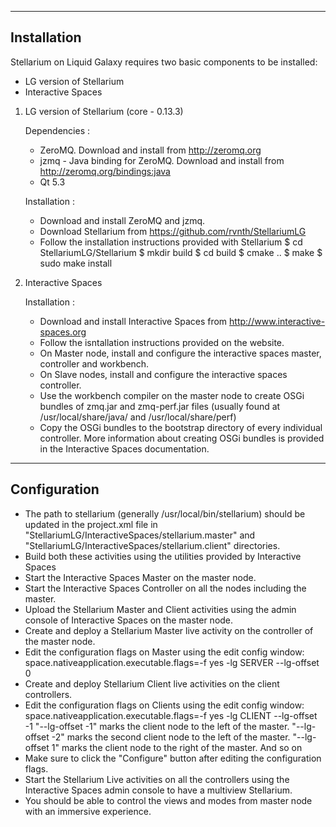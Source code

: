 -------------------------------------------------------------------------------
Installation
-------------------------------------------------------------------------------
Stellarium on Liquid Galaxy requires two basic components to be installed:
- LG version of Stellarium
- Interactive Spaces

1. LG version of Stellarium (core - 0.13.3)

   Dependencies :
     - ZeroMQ. Download and install from http://zeromq.org
     - jzmq - Java binding for ZeroMQ. 
              Download and install from http://zeromq.org/bindings:java
     - Qt 5.3

   Installation :
   - Download and install ZeroMQ and jzmq.
   - Download Stellarium from https://github.com/rvnth/StellariumLG
   - Follow the installation instructions provided with Stellarium
      $ cd StellariumLG/Stellarium
      $ mkdir build
      $ cd build
      $ cmake ..
      $ make
      $ sudo make install

2. Interactive Spaces
   
   Installation :
   - Download and install Interactive Spaces from
     http://www.interactive-spaces.org
   - Follow the isntallation instructions provided on the website.
   - On Master node, install and configure the interactive spaces master,
     controller and workbench.
   - On Slave nodes, install and configure the interactive spaces controller.
   - Use the workbench compiler on the master node to create OSGi bundles of
     zmq.jar and zmq-perf.jar files
     (usually found at /usr/local/share/java/ and /usr/local/share/perf)
   - Copy the OSGi bundles to the bootstrap directory of every individual
     controller. More information about creating OSGi bundles is provided in the
     Interactive Spaces documentation.

--------------------------------------------------------------------------------
Configuration
--------------------------------------------------------------------------------

- The path to stellarium (generally /usr/local/bin/stellarium) should be updated
  in the project.xml file in "StellariumLG/InteractiveSpaces/stellarium.master"
  and "StellariumLG/InteractiveSpaces/stellarium.client" directories.
- Build both these activities using the utilities provided by Interactive Spaces
- Start the Interactive Spaces Master on the master node.
- Start the Interactive Spaces Controller on all the nodes including the master.
- Upload the Stellarium Master and Client activities using the admin console of
  Interactive Spaces on the master node.
- Create and deploy a Stellarium Master live activity on the controller of the
  master node.
- Edit the configuration flags on Master using the edit config window:
   space.nativeapplication.executable.flags=-f yes -lg SERVER --lg-offset 0
- Create and deploy Stellarium Client live activities on the client controllers.
- Edit the configuration flags on Clients using the edit config window:
   space.nativeapplication.executable.flags=-f yes -lg CLIENT --lg-offset -1
  "--lg-offset -1" marks the client node to the left of the master.
  "--lg-offset -2" marks the second client node to the left of the master.
  "--lg-offset 1" marks the client node to the right of the master. And so on
- Make sure to click the "Configure" button after editing the configuration
  flags.
- Start the Stellarium Live activities on all the controllers using the
  Interactive Spaces admin console to have a multiview Stellarium.
- You should be able to control the views and modes from master node with an
  immersive experience.


